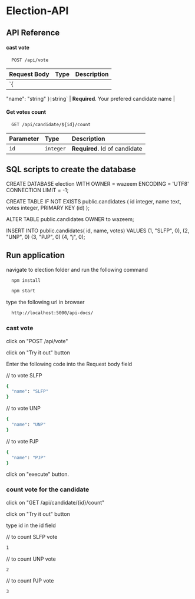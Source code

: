 
# Election-API




## API Reference

#### cast vote

```http
  POST /api/vote
```

| Request Body | Type     | Description                |
| :-------- | :------- | :------------------------- |
| `{
  "name": "string"
}` | `string` | **Required**. Your prefered candidate name |

#### Get votes count

```http
  GET /api/candidate/${id}/count
```

| Parameter | Type     | Description                       |
| :-------- | :------- | :-------------------------------- |
| `id`      | `integer` | **Required**. Id of candidate |



## SQL scripts to create the database 

CREATE DATABASE election
    WITH 
    OWNER = wazeem
    ENCODING = 'UTF8'
    CONNECTION LIMIT = -1;

CREATE TABLE IF NOT EXISTS public.candidates
(
    id integer,
    name text,
    votes integer,
    PRIMARY KEY (id)
);

ALTER TABLE public.candidates
    OWNER to wazeem;

INSERT INTO public.candidates(
	id, name, votes)
	VALUES (1, "SLFP", 0),
	(2, "UNP", 0)
	(3, "PJP", 0)
	(4, "j", 0);

  
## Run application

navigate to election folder and run the following command
```bash
  npm install

  npm start
```

type the following url in browser
```bash
  http://localhost:5000/api-docs/
```
### cast vote
click on "POST /api/vote" 

click on "Try it out" button

Enter the following code into the Request body field

// to vote SLFP
```bash
{
  "name": "SLFP"              
}                            
```
// to vote UNP
```bash
{
  "name": "UNP"              
}                            
```
// to vote PJP
```bash
{
  "name": "PJP"              
}                            
```

click on "execute" button.


### count vote for the candidate

click on "GET /api/candidate/{id}/count" 

click on "Try it out" button

type id in the id field

// to count SLFP vote
```bash
1                           
```
// to count UNP vote
```bash
2                       
```
// to count PJP vote
```bash
3                           
```
